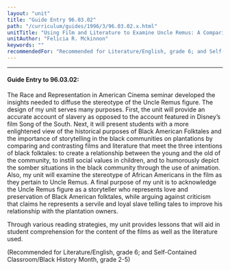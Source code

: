 ```yaml
---
layout: "unit"
title: "Guide Entry 96.03.02"
path: "/curriculum/guides/1996/3/96.03.02.x.html"
unitTitle: "Using Film and Literature to Examine Uncle Remus: A Comparison and Analysis of the Film - Song Of The South"
unitAuthor: "Felicia R. Mckinnon"
keywords: ""
recommendedFor: "Recommended for Literature/English, grade 6; and Self-Contained Classroom/Black History Month, grade 2-5"
---
```

<body>
<hr/>
<h4>
Guide Entry to 96.03.02:
</h4>
The Race and Representation in American Cinema seminar developed the insights needed to diffuse the stereotype of the Uncle Remus figure. The design of my unit serves many purposes. First, the unit will provide an accurate account of slavery as opposed to the account featured in Disney’s film Song of the South. Next, it will present students with a more enlightened view of the historical purposes of Black American Folktales and the importance of storytelling in the black communities on plantations by comparing and contrasting films and literature that meet the three intentions of black folktales: to create a relationship between the young and the old of the community, to instill social values in children, and to humorously depict the somber situations in the black community through the use of animation. Also, my unit will examine the stereotype of African Americans in the film as they pertain to Uncle Remus. A final purpose of my unit is to acknowledge the Uncle Remus figure as a storyteller who represents love and preservation of Black American folktales, while arguing against criticism that claims he represents a servile and loyal slave telling tales to improve his relationship with the plantation owners.
<p>
Through various reading strategies, my unit provides lessons that will aid in student comprehension for the content of the films as well as the literature used.
</p>
<p>
(Recommended for Literature/English, grade 6; and Self-Contained Classroom/Black History Month, grade 2-5)
</p>
</body>